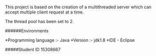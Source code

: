 This project is based on the creation of a multithreaded server
which can accept multiple client request at a time.

The thread pool has been set to 2.

######Environments

*Programming language :- Java
*Version :- jdk1.8
*IDE - Eclipse

#####Student ID 15308667
